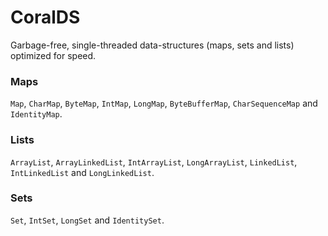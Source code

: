 # CoralDS
Garbage-free, single-threaded data-structures (maps, sets and lists) optimized for speed.

### Maps

`Map`, `CharMap`, `ByteMap`, `IntMap`, `LongMap`, `ByteBufferMap`, `CharSequenceMap` and `IdentityMap`.

### Lists

`ArrayList`, `ArrayLinkedList`, `IntArrayList`, `LongArrayList`, `LinkedList`, `IntLinkedList` and `LongLinkedList`.

### Sets

`Set`, `IntSet`, `LongSet` and `IdentitySet`.

